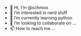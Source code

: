 - 👋 Hi, I’m @schmoo
- 👀 I’m interested in nerd stuff
- 🌱 I’m currently learning python
- 💞️ I’m looking to collaborate on ...
- 📫 How to reach me ...

<!---
schmooit/schmooit is a ✨ special ✨ repository because its `README.md` (this file) appears on your GitHub profile.
You can click the Preview link to take a look at your changes.
--->
